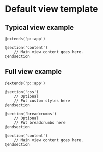 # Default view template

## Typical view example

```
@extends('p::app')

@section('content')
    // Main view content goes here.
@endsection

```

## Full view example

``` 
@extends('p::app')

@section('css')
    // Optional
    // Put custom styles here
@endsection

@section('breadcrumbs')
    // Optional
    // Put breadcrumbs here
@endsection

@section('content')
    // Main view content goes here.
@endsection

```
